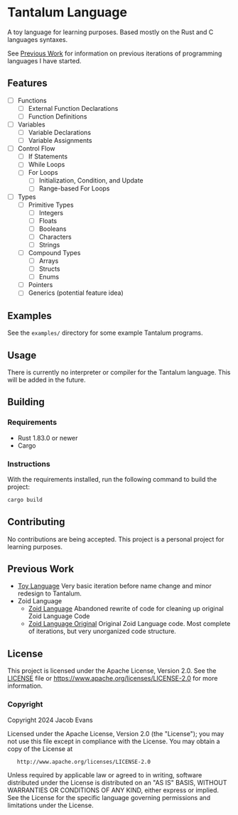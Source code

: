 # Tantalum Language

A toy language for learning purposes. Based mostly on the Rust and C languages
syntaxes.

See [Previous Work](#previous-work) for information on previous iterations of
programming languages I have started.

## Features

- [ ] Functions
  - [ ] External Function Declarations
  - [ ] Function Definitions
- [ ] Variables
  - [ ] Variable Declarations
  - [ ] Variable Assignments
- [ ] Control Flow
  - [ ] If Statements
  - [ ] While Loops
  - [ ] For Loops
    - [ ] Initialization, Condition, and Update
    - [ ] Range-based For Loops
- [ ] Types
  - [ ] Primitive Types
    - [ ] Integers
    - [ ] Floats
    - [ ] Booleans
    - [ ] Characters
    - [ ] Strings
  - [ ] Compound Types
    - [ ] Arrays
    - [ ] Structs
    - [ ] Enums
  - [ ] Pointers
  - [ ] Generics (potential feature idea)

## Examples

See the `examples/` directory for some example Tantalum programs.

## Usage

There is currently no interpreter or compiler for the Tantalum language. This
will be added in the future.

## Building

### Requirements

- Rust 1.83.0 or newer
- Cargo

### Instructions

With the requirements installed, run the following command to build the project:

```sh
cargo build
```

## Contributing

No contributions are being accepted. This project is a personal
project for learning purposes.

## Previous Work

- [Toy Language](https://github.com/jwevans21/toy_lang)
  Very basic iteration before name change and minor redesign to Tantalum.
- Zoid Language
  - [Zoid Language](https://github.com/jwevans21/zoid_lang)
    Abandoned rewrite of code for cleaning up original Zoid Language Code
  - [Zoid Language Original](https://github.com/jwevans21/zoid_lang.old)
    Original Zoid Language code. Most complete of iterations, but very unorganized code structure.

## License

This project is licensed under the Apache License, Version 2.0. See the
[LICENSE](LICENSE) file or <https://www.apache.org/licenses/LICENSE-2.0> for
more information.

### Copyright

Copyright 2024 Jacob Evans

Licensed under the Apache License, Version 2.0 (the "License");
you may not use this file except in compliance with the License.
You may obtain a copy of the License at

       http://www.apache.org/licenses/LICENSE-2.0

Unless required by applicable law or agreed to in writing, software
distributed under the License is distributed on an "AS IS" BASIS,
WITHOUT WARRANTIES OR CONDITIONS OF ANY KIND, either express or implied.
See the License for the specific language governing permissions and
limitations under the License.
